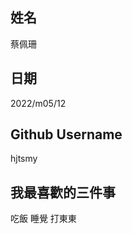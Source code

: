 姓名
----
蔡佩珊

日期
----
2022/m05/12

Github Username
---------------
hjtsmy

我最喜歡的三件事
---------------
吃飯 睡覺 打東東
